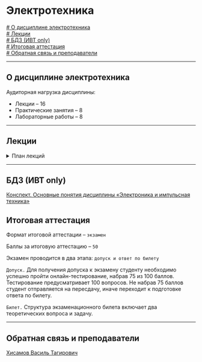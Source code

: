 # Электротехника  





[# О дисциплине электротехника](#о-дисциплине-электротехника)\
[# Лекции](#лекции)\
[# БДЗ (ИВТ only)](#бдз-ивт-only)\
[# Итоговая аттестация](#итоговая-аттестация)\
[# Обратная связь и преподаватели](#обратная-связь-и-преподаватели)

---
## О дисциплине электротехника

Аудиторная нагрузка дисциплины:
*   Лекции – 16
*   Практические занятия – 8
*   Лабораторные работы – 8

---
## Лекции
<details><summary>План лекций</summary>
  
  **1. ТВЕРДОТЕЛЬНАЯ ЭЛЕКТРОНИКА. P-N ПЕРЕХОД**

    1.1 Твердотельная электроника  
    1.2 Классификация твёрдых тел  
    1.3 Полупроводники  
    1.4 Монокристалл кремния и его выращивание  
    1.4.1 Монокристаллический кремний  
    1.4.2 Метод Чохральского  
    1.5 Зонная теория твёрдого тела  
    1.6 p-n переход  
    1.7 ВАХ p-n перехода  
    1.8 Эквивалентная модель p-n перехода  
    1.9 Переход полупроводник-металл  
    1.10 Свойства p-n перехода  
        1.10.1 Одностороння проводимость  
        1.10.2 Зависимость сопротивления от внешних факторов  
        1.10.3 Зависимость частоты от ёмкости  
   ____ 1.10.4 Дифференциальное сопротивление p-n перехода  
   ____ 1.10.5 Пробой  p-n перехода
   
**2. ПОЛУПРОВОДНИКОВЫЕ ДИОДЫ**  

    2.1 Теоретическая ВАХ идеального диода  
    2.2 Классификация и основные параметры полупроводниковых диодов  
    2.3 Схемы на основе диодов  
        ____ 2.3.1 Полупроводниковые выпрямители  
   ____ 2.3.2 Полупроводниковые стабилизаторы напряжения  
   ________ 2.3.2.1 Параметрический стабилизатор на стабилитроне  
   ________ 2.3.2.2 Параметрический стабилизатор на стабисторе  
   ________ 2.3.2.3 Недостатки простой схемы со стабилитроном  
**3. ПОЛУПРОВОДНИКОВЫЕ ТРАНЗИСТОРЫ**  
   3.1 Общие сведения о транзисторах  
   ____ 3.1.1 Определение  
   ____ 3.1.2 Дискретный транзистор  
   ____ 3.1.3 Интегральный транзистор  
   ____ 3.1.4 Применение биполярных транзисторов  
   ____ 3.1.5 Применение полевых транзисторов  
   3.2 Классификация транзисторов по основным параметрам  
   ____ 3.2.1 Обзор полупроводниковых материалов  
   ________ 3.2.1.1 Германий (Ge)  
   ________ 3.2.1.2 Кремний (Si)  
   ________ 3.2.1.3 Арсенид галлия (GaAs)  
   ________ 3.2.1.4 Карбид кремния (SiC) и нитрид галлия (GaN)  
   3.3 Классификация транзисторов по структуре  
   ____ 3.3.1 Биполярные транзисторы  
   ________ 3.3.1.1 Определение  
   ________ 3.3.1.2 Назначение и управление  
   ________ 3.3.1.3 Разновидности биполярных транзисторов  
   ________ 3.3.1.4 Диодная модель  
   ________ 3.3.1.5 Модель Эберса - Молла  
   ________ 3.3.1.6 Принцип работы  
   ________ 3.3.1.7 Первичные параметры транзисторов  
   ________ 3.3.1.8 Дифференциальные коэффициенты усиления  
   ________ 3.3.1.9 Вторичные параметры транзисторов  
   ________ 3.3.1.10 Статические характеристики (входные и выходные)  
   ________ 3.3.1.11 Режимы работы  
   ____ 3.3.2 Полевые транзисторы  
   ________ 3.3.2.1 Определение  
   ________ 3.3.2.2 Назначение и управление  
   ________ 3.3.2.3 Структура полевого транзистора  
   ________ 3.3.2.4 Разновидности полевых транзисторов  
   ________ 3.3.2.5 Основные характеристики полевых транзисторов  
**4. СХЕМЫ НА БИПОЛЯРНЫХ ТРАНЗИСТОРАХ**  
   4.1 Три варианта включения БТ в схему  
   ____ 4.1.1 Схема с общим эмиттером (ОЭ)  
   ____ 4.1.2 Схема с общим эмиттером (ОК)  
   ____ 4.1.3 Схема с общей базой (ОБ)  
   4.2 Типовые схемы установки рабочей точки (РТ)  
   4.3 Схемы стабилизации рабочей точки  
   4.4 Пара Дарлингтона  
   4.5 Пара Шиклаи  
   4.6 Каскодная схема  
   4.7 Дифференциальный каскад  
**5. УСИЛИТЕЛИ ПОСТОЯННОГО ТОКА**  
   5.1 Ослабление на низких частотах  
   5.2 Особенности усилителей постоянного тока  
   ____ 5.2.1 Схема усилителя  
   ____ 5.2.2 Входной ток смещения  
   ____ 5.2.3 Дрейф  
   5.3 Дифференциальный усилитель  
   ____ 5.3.1 Основная схема  
   ____ 5.3.2 Коэффициент усиления напряжения  
   ____ 5.3.3 Подавление синфазного сигнала и уменьшение Дрейфа  
   ____ 5.3.4 Симметричный выход  
   ____ 5.3.5 Усилитель, управляемый напряжением  
   5.4 Усилители в интегральном исполнении  
   5.5 Генератор стабильного тока и его применение в дифференциальном усилительном каскаде  
**6. ОПЕРАЦИОННЫЙ УСИЛИТЕЛЬ**  
   6.1 Идеальный операционный усилитель  
   ____ 6.1.1 Идеальный инвертирующий усилитель  
   ____ 6.1.2 Идеальный неинвертирующий усилитель  
   ____ 6.1.3 Сравнение схем инвертирующего и неинвертирующего усилителей  
   6.2 Реальный операционный усилитель  
   ____ 6.2.1 Характеристики реального ОУ «в статике»  
   ____ 6.2.2 Характеристики реального ОУ «в динамике»  
   ____ 6.2.3 Ограничения реального ОУ  
   6.3 Внутренняя структура операционных усилителей  
   6.4 Стандартная схема операционного усилителя  
   6.5 Схемы на ОУ, не требующие пояснений  
**7. РЕЖИМЫ РАБОТЫ УСИЛИТЕЛЕЙ**  
   9.1 Общие сведения  
   9.2 Режим А  
   9.3 Режим B  
   9.4 Режим AB  
   9.5 Режим D  
   9.6 Выводы по главе (Рубрика «На пальцах»)  
**8. СИНТЕЗ ЛОГИЧЕСКИХ ВЕНТИЛЕЙ**  
   7.1 КМОП (CMOS)  
   7.2 КМОП вентили  
   ____ 7.2.1 Вентиль НЕ (инвертор, NOT)  
   ____ 7.2.2 Вентиль И-НЕ (NAND) двухвходовый  
   ____ 7.2.2 Вентиль ИЛИ-НЕ (NOR) двухвходовый  
   7.3 Потребляемая мощность КМОП вентилей  
**9. ПАМЯТЬ**  
   8.1 Оперативное запоминающее устройство  
   ____ 8.1.1 Динамическое ОЗУ  
   ____ 8.1.2 Статическое ОЗУ (SRAM)  
   ____ 8.1.3 Аппаратные ресурсы и задержки в ОЗУ  
   ____ 8.1.4 Бистабильная ячейка  
   ____ 8.1.5 RS-триггер  
   ____ 8.1.6 D-защелка  
   ____ 8.1.7 D-триггер  
   ____ 8.1.8 Ячейка 6Т  
   8.2 Постоянное запоминающее устройство  
   ____ 8.2.1 Не репрограммируемые ПЗУ  
   ________ 8.2.1.1 ПЗУ (ROM)  
   ________ 8.2.1.2 ППЗУ (PROM)  
   ____ 8.2.2 Многократно программируемые  
   ________ 8.2.2.1 СППЗУ (EPROM)  
   ________ 8.2.2.2 ЭСППЗУ (EEPROM)  

</details>

---
## БДЗ (ИВТ only)

[Конспект. Основные понятия дисциплины «Электроника и импульсная техника»](./Bdz/bdz_1/README.md)

## Итоговая аттестация

Формат итоговой аттестации – `экзамен`

Баллы за итоговую аттестацию – `50` 

Экзамен проводится в два этапа: `допуск и ответ по билету`

`Допуск.` Для получения допуска к экзамену студенту необходимо успешно пройти онлайн-тестирование, набрав 75 из 100 баллов. Тестирование предусматривает 100 вопросов. Не набрав 75 баллов студент отправляется на пересдачу, иначе переходит к подготовке ответа по билету.

`Билет.` Структура экзаменационного билета включает два теоретических вопроса и задачу.

---
## Обратная связь и преподаватели

[Хисамов Василь Тагирович](https://t.me/PascalVT)
